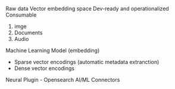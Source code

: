 Raw data
Vector embedding space
Dev-ready and operationalized
Consumable

1. imge
2. Documents
3. Audio

Machine Learning Model (embedding)
- Sparse vector encodings (automatic metadata extranction)
- Dense vector encodings

Neural Plugin - Opensearch AI/ML Connectors

